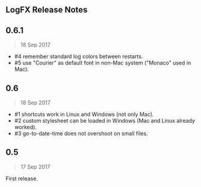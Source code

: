 ## LogFX Release Notes

## 0.6.1

> 18 Sep 2017

* #4 remember standard log colors between restarts.
* #5 use "Courier" as default font in non-Mac system ("Monaco" used in Mac).

## 0.6

> 18 Sep 2017

* #1 shortcuts work in Linux and Windows (not only Mac).
* #2 custom stylesheet can be loaded in Windows (Mac and Linux already worked).
* #3 go-to-date-time does not overshoot on small files. 

## 0.5

> 17 Sep 2017

First release.
